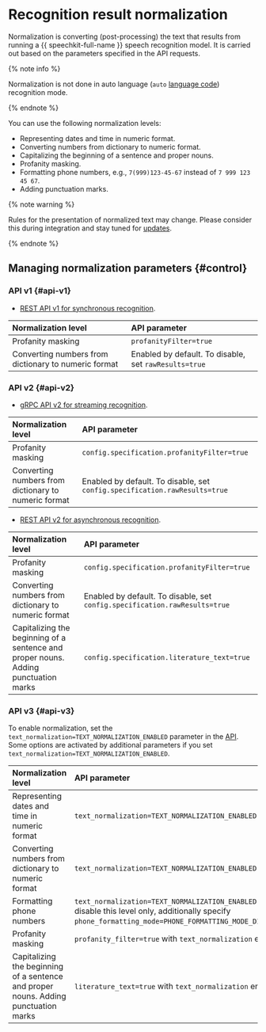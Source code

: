 # Recognition result normalization

Normalization is converting (post-processing) the text that results from running a {{ speechkit-full-name }} speech recognition model. It is carried out based on the parameters specified in the API requests.

{% note info %}

Normalization is not done in auto language (`auto` [language code](models.md#languages)) recognition mode.

{% endnote %}

You can use the following normalization levels:

* Representing dates and time in numeric format.
* Converting numbers from dictionary to numeric format.
* Capitalizing the beginning of a sentence and proper nouns.
* Profanity masking.
* Formatting phone numbers, e.g., `7(999)123-45-67` instead of `7 999 123 45 67`.
* Adding punctuation marks.


{% note warning %}

Rules for the presentation of normalized text may change. Please consider this during integration and stay tuned for [updates](../release-notes-stt.md).

{% endnote %}


## Managing normalization parameters {#control}


### API v1 {#api-v1}

* [REST API v1 for synchronous recognition](api/request-api.md).

| Normalization level | API parameter |
| :----- | :------|
| Profanity masking | `profanityFilter=true` |
| Converting numbers from dictionary to numeric format | Enabled by default. To disable, set `rawResults=true` |

### API v2 {#api-v2}

* [gRPC API v2 for streaming recognition](api/streaming-api.md).

| Normalization level | API parameter |
| :----- | :------|
| Profanity masking | `config.specification.profanityFilter=true` |
| Converting numbers from dictionary to numeric format | Enabled by default. To disable, set `config.specification.rawResults=true` |

* [REST API v2 for asynchronous recognition](api/transcribation-api.md).

| Normalization level | API parameter |
| :----- | :------|
| Profanity masking | `config.specification.profanityFilter=true` |
| Converting numbers from dictionary to numeric format | Enabled by default. To disable, set `config.specification.rawResults=true` |
| Capitalizing the beginning of a sentence and proper nouns. Adding punctuation marks | `config.specification.literature_text=true` |

### API v3 {#api-v3}


To enable normalization, set the `text_normalization=TEXT_NORMALIZATION_ENABLED` parameter in the [API](../stt-v3/api-ref/grpc/stt_service.md). Some options are activated by additional parameters if you set `text_normalization=TEXT_NORMALIZATION_ENABLED`.

| Normalization level | API parameter |
| :----- | :------|
| Representing dates and time in numeric format | `text_normalization=TEXT_NORMALIZATION_ENABLED` |
| Converting numbers from dictionary to numeric format | `text_normalization=TEXT_NORMALIZATION_ENABLED` |
| Formatting phone numbers | `text_normalization=TEXT_NORMALIZATION_ENABLED` To disable this level only, additionally specify `phone_formatting_mode=PHONE_FORMATTING_MODE_DISABLED`. |
| Profanity masking | `profanity_filter=true` with `text_normalization` enabled |
| Capitalizing the beginning of a sentence and proper nouns. Adding punctuation marks | `literature_text=true` with `text_normalization` enabled |